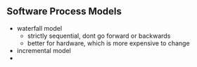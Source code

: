 ## Software Process Models
- waterfall model
	- strictly sequential, dont go forward or backwards
	- better for hardware, which is more expensive to change
- incremental model
- 